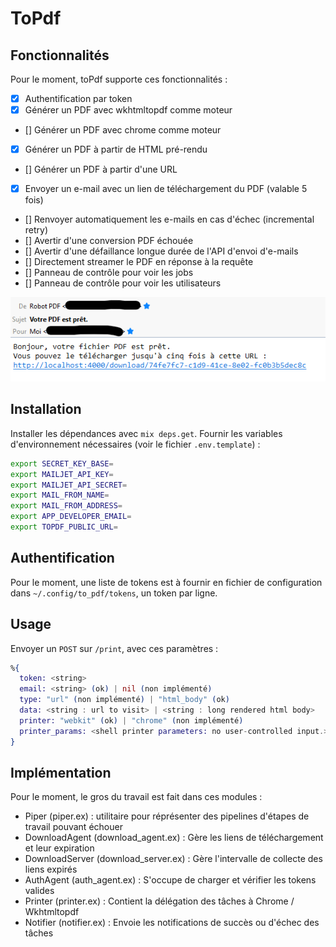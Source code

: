 # ToPdf

## Fonctionnalités

Pour le moment, toPdf supporte ces fonctionnalités :

- [x] Authentification par token
- [x] Générer un PDF avec wkhtmltopdf comme moteur
- [] Générer un PDF avec chrome comme moteur
- [x] Générer un PDF à partir de HTML pré-rendu
- [] Générer un PDF à partir d'une URL
- [x] Envoyer un e-mail avec un lien de téléchargement du PDF (valable 5 fois)
- [] Renvoyer automatiquement les e-mails en cas d'échec (incremental retry)
- [] Avertir d'une conversion PDF échouée
- [] Avertir d'une défaillance longue durée de l'API d'envoi d'e-mails
- [] Directement streamer le PDF en réponse à la requête
- [] Panneau de contrôle pour voir les jobs
- [] Panneau de contrôle pour voir les utilisateurs

![](github/screenshot.png)

## Installation
Installer les dépendances avec `mix deps.get`.
Fournir les variables d'environnement nécessaires (voir le fichier `.env.template`) :

```bash
export SECRET_KEY_BASE=
export MAILJET_API_KEY=
export MAILJET_API_SECRET=
export MAIL_FROM_NAME=
export MAIL_FROM_ADDRESS=
export APP_DEVELOPER_EMAIL=
export TOPDF_PUBLIC_URL=
```

## Authentification 

Pour le moment, une liste de tokens est à fournir en fichier de configuration dans `~/.config/to_pdf/tokens`, un token par ligne.

## Usage

Envoyer un `POST` sur `/print`, avec ces paramètres :

```elixir
%{
  token: <string>
  email: <string> (ok) | nil (non implémenté)
  type: "url" (non implémenté) | "html_body" (ok)
  data: <string : url to visit> | <string : long rendered html body>
  printer: "webkit" (ok) | "chrome" (non implémenté)
  printer_params: <shell printer parameters: no user-controlled input.>
}
```

## Implémentation

Pour le moment, le gros du travail est fait dans ces modules :

- Piper (piper.ex) : utilitaire pour réprésenter des pipelines d'étapes de travail pouvant échouer
- DownloadAgent (download_agent.ex) : Gère les liens de téléchargement et leur expiration
- DownloadServer (download_server.ex) : Gère l'intervalle de collecte des liens expirés
- AuthAgent (auth_agent.ex) : S'occupe de charger et vérifier les tokens valides
- Printer (printer.ex) : Contient la délégation des tâches à Chrome / Wkhtmltopdf
- Notifier (notifier.ex) : Envoie les notifications de succès ou d'échec des tâches